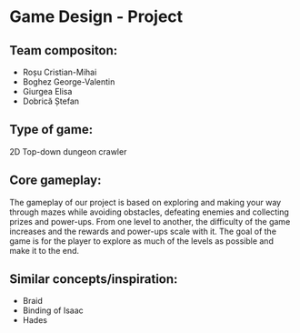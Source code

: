 # Game Design - Project

## Team compositon:
- Roșu Cristian-Mihai
- Boghez George-Valentin
- Giurgea Elisa
- Dobrică Ștefan

## Type of game:
2D Top-down dungeon crawler

## Core gameplay:
The gameplay of our project is based on exploring and making your way through mazes while avoiding obstacles, defeating enemies and collecting prizes and power-ups. From one level to another, the difficulty of the game increases and the rewards and power-ups scale with it.
The goal of the game is for the player to explore as much of the levels as possible and make it to the end.

## Similar concepts/inspiration:
- Braid
- Binding of Isaac
- Hades